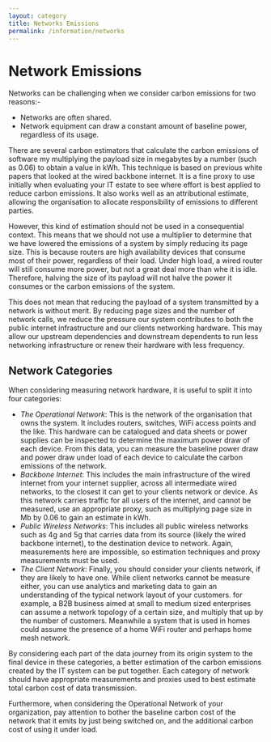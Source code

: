 ```yaml
---
layout: category
title: Networks Emissions
permalink: /information/networks
---
```

# Network Emissions
Networks can be challenging when we consider carbon emissions for two reasons:-
- Networks are often shared.
- Network equipment can draw a constant amount of baseline power, regardless of its usage.

There are several carbon estimators that calculate the carbon emissions of software my multiplying the payload size in megabytes by a number (such as 0.06) to obtain a value in kWh. This technique is based on previous white papers that looked at the wired backbone internet. It is a fine proxy to use initially when evaluating your IT estate to see where effort is best applied to reduce carbon emissions. It also works well as an attributional estimate, allowing the organisation to allocate responsibility of emissions to different parties.

However, this kind of estimation should not be used in a consequential context. This means that we should not use a multiplier to determine that we have lowered the emissions of a system by simply reducing its page size. This is because routers are high availability devices that consume most of their power, regardless of their load. Under high load, a wired router will still consume more power, but not a great deal more than whe it is idle. Therefore, halving the size of its payload will not halve the power it consumes or the carbon emissions of the system.

This does not mean that reducing the payload of a system transmitted by a network is without merit. By reducing page sizes and the number of network calls, we reduce the pressure our system contributes to both the public internet infrastructure and our clients networking hardware. This may allow our upstream dependencies and downstream dependents to run less networking infrastructure or renew their hardware with less frequency.

## Network Categories
When considering measuring network hardware, it is useful to split it into four categories:
- _The Operational Network_: This is the network of the organisation that owns the system. It includes routers, switches, WiFi access points and the like. This hardware can be catalogued and data sheets or power supplies can be inspected to determine the maximum power draw of each device. From this data, you can measure the baseline power draw and power draw under load of each device to calculate the carbon emissions of the network.
- _Backbone Internet_: This includes the main infrastructure of the wired internet from your internet supplier, across all intermediate wired networks, to the closest it can get to your clients network or device. As this network carries traffic for all users of the internet, and cannot be measured, use an appropriate proxy, such as multiplying page size in Mb by 0.06 to gain an estimate in kWh.
- _Public Wireless Networks_: This includes all public wireless networks such as 4g and 5g that carries data from its source (likely the wired backbone internet), to the destination device to network. Again, measurements here are impossible, so estimation techniques and proxy measurements must be used.
- _The Client Network_: Finally, you should consider your clients network, if they are likely to have one. While client networks cannot be measure either, you can use analytics and marketing data to gain an understanding of the typical network layout of your customers. for example, a B2B business aimed at small to medium sized enterprises can assume a network topology of a certain size, and multiply that up by the number of customers. Meanwhile a system that is used in homes could assume the presence of a home WiFi router and perhaps home mesh network.

By considering each part of the data journey from its origin system to the final device in these categories, a better estimation of the carbon emissions created by the IT system can be put together. Each category of network should have appropriate measurements and proxies used to best estimate total carbon cost of data transmission.

Furthermore, when considering the Operational Network of your organization, pay attention to bother the baseline carbon cost of the network that it emits by just being switched on, and the additional carbon cost of using it under load.